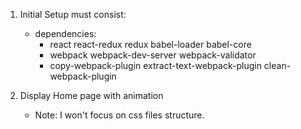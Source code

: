 1. Initial Setup must consist:
    - dependencies:
        - react react-redux redux babel-loader babel-core
        - webpack webpack-dev-server webpack-validator
        - copy-webpack-plugin extract-text-webpack-plugin clean-webpack-plugin

2. Display Home page with animation
    - Note: I won't focus on css files structure.




